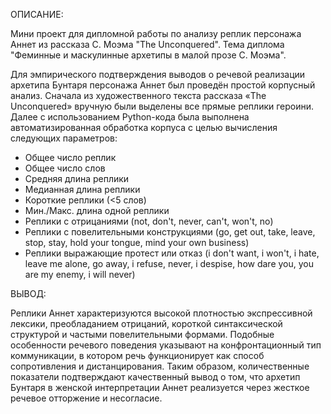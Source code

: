 ОПИСАНИЕ:

Мини проект для дипломной работы по анализу реплик персонажа Аннет из рассказа С. Моэма "The Unconquered". Тема диплома "Феминные и маскулинные архетипы в малой прозе С. Моэма".

  Для эмпирического подтверждения выводов о речевой реализации архетипа Бунтаря персонажа Аннет был проведён простой корпусный анализ. Сначала из художественного текста рассказа «The Unconquered» вручную были выделены все прямые реплики героини. Далее с использованием Python-кода была выполнена автоматизированная обработка корпуса с целью вычисления следующих параметров:
- Общее число реплик
- Общее число слов
- Средняя длина реплики
- Медианная длина реплики
- Короткие реплики (<5 слов)
- Мин./Макс. длина одной реплики
- Реплики с отрицаниями (not, don't, never, can't, won't, no)
- Реплики с повелительными конструкциями (go, get out, take, leave, stop, stay, hold your tongue, mind your own business)
- Реплики выражающие протест или отказ (i don't want, i won't, i hate, leave me alone, go away, i refuse, never, i despise, how dare you, you are my enemy, i will never)

ВЫВОД:

Реплики Аннет характеризуются высокой плотностью экспрессивной лексики, преобладанием отрицаний, короткой синтаксической структурой и частыми повелительными формами. Подобные особенности речевого поведения указывают на конфронтационный тип коммуникации, в котором речь функционирует как способ сопротивления и дистанцирования.
Таким образом, количественные показатели подтверждают качественный вывод о том, что архетип Бунтаря в женской интерпретации Аннет реализуется через жесткое речевое отторжение и несогласие.



